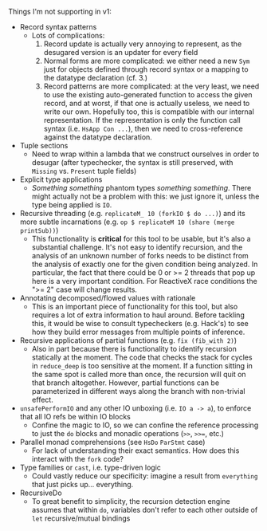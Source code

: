 Things I'm not supporting in v1:

- Record syntax patterns
	- Lots of complications:
		1. Record update is actually very annoying to represent, as the desugared version is an updater for every field
		2. Normal forms are more complicated: we either need a new `Sym` just for objects defined through record syntax or a mapping to the datatype declaration (cf. 3.)
		3. Record patterns are more complicated: at the very least, we need to use the existing auto-generated function to access the given record, and at worst, if that one is actually useless, we need to write our own. Hopefully too, this is compatible with our internal representation. If the representation is only the function call syntax (i.e. `HsApp Con ...`), then we need to cross-reference against the datatype declaration.
- Tuple sections
	- Need to wrap within a lambda that we construct ourselves in order to desugar (after typechecker, the syntax is still preserved, with `Missing` vs. `Present` tuple fields)
- Explicit type applications
	- _Something something_ phantom types _something something_. There might actually not be a problem with this: we just ignore it, unless the type being applied is `IO`.
- Recursive threading (e.g. `replicateM_ 10 (forkIO $ do ...)`) and its more subtle incarnations (e.g. `op $ replicateM 10 (share (merge printSub))`)
	- This functionality is **critical** for this tool to be usable, but it's also a substantial challenge. It's not easy to identify recursion, and the analysis of an unknown number of forks needs to be distinct from the analysis of exactly one for the given condition being analyzed. In particular, the fact that there could be 0 or >= 2 threads that pop up here is a very important condition. For ReactiveX race conditions the ">= 2" case will change results.
- Annotating decomposed/flowed values with rationale
	- This is an important piece of functionality for this tool, but also requires a lot of extra information to haul around. Before tackling this, it would be wise to consult typecheckers (e.g. Hack's) to see how they build error messages from multiple points of inference.
- Recursive applications of partial functions (e.g. `fix (fib_with 2)`)
	- Also in part because there is functionality to identify recursion statically at the moment. The code that checks the stack for cycles in `reduce_deep` is too sensitive at the moment. If a function sitting in the same spot is called more than once, the recursion will quit on that branch altogether. However, partial functions can be parameterized in different ways along the branch with non-trivial effect. 
- `unsafePerformIO` and any other IO unboxing (i.e. `IO a -> a`), to enforce that all IO refs be within IO blocks
	 - Confine the magic to IO, so we can confine the reference processing to just the `do` blocks and monadic operations (`>>`, `>>=`, etc.)
- Parallel monad comprehensions (see `HsDo` `ParStmt` case)
	- For lack of understanding their exact semantics. How does this interact with the `fork` code?
- Type families or `cast`, i.e. type-driven logic
	- Could vastly reduce our specificity: imagine a result from `everything` that just picks up... everything.
- RecursiveDo
	- To great benefit to simplicity, the recursion detection engine assumes that within `do`, variables don't refer to each other outside of `let` recursive/mutual bindings